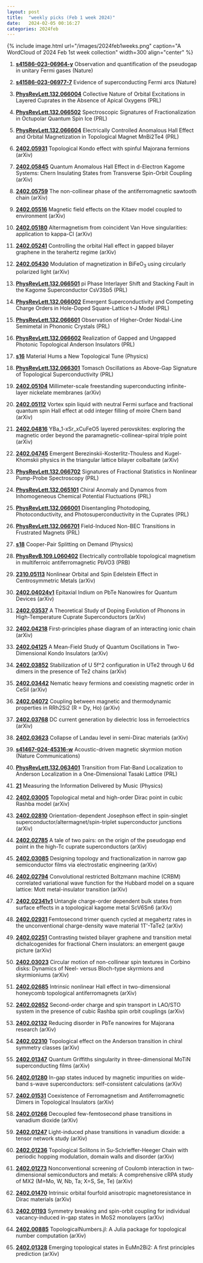 ```yaml
---
layout: post
title:  "weekly picks (Feb 1 week 2024)"
date:   2024-02-05 00:16:27
categories: 2024feb
---
```



{% include image.html url="/images/2024feb1weeks.png" caption="A WordCloud of 2024 Feb 1st week collection" width=300 align="center" %}



1. **[s41586-023-06964-y](https://www.nature.com/articles/s41586-023-06964-y)** Observation and quantification of the pseudogap in unitary Fermi gases (Nature)

1. **[s41586-023-06977-7](https://www.nature.com/articles/s41586-023-06977-7)** Evidence of superconducting Fermi arcs (Nature)



1. **[PhysRevLett.132.066004](https://link.aps.org/doi/10.1103/PhysRevLett.132.066004)** Collective Nature of Orbital Excitations in Layered Cuprates in the Absence of Apical Oxygens (PRL)

1. **[PhysRevLett.132.066502](https://link.aps.org/doi/10.1103/PhysRevLett.132.066502)** Spectroscopic Signatures of Fractionalization in Octupolar Quantum Spin Ice (PRL)

1. **[PhysRevLett.132.066604](https://link.aps.org/doi/10.1103/PhysRevLett.132.066604)** Electrically Controlled Anomalous Hall Effect and Orbital Magnetization in Topological Magnet MnBi2Te4 (PRL)





1. **[2402.05931](http://arxiv.org/abs/2402.05931)** Topological Kondo effect with spinful Majorana fermions (arXiv)

1. **[2402.05845](http://arxiv.org/abs/2402.05845)** Quantum Anomalous Hall Effect in d-Electron Kagome Systems: Chern Insulating States from Transverse Spin-Orbit Coupling (arXiv)

1. **[2402.05759](http://arxiv.org/abs/2402.05759)** The non-collinear phase of the antiferromagnetic sawtooth chain (arXiv)

1. **[2402.05516](http://arxiv.org/abs/2402.05516)** Magnetic field effects on the Kitaev model coupled to environment (arXiv)

1. **[2402.05180](http://arxiv.org/abs/2402.05180)** Altermagnetism from coincident Van Hove singularities: application to kappa-Cl (arXiv)

1. **[2402.05241](http://arxiv.org/abs/2402.05241)** Controlling the orbital Hall effect in gapped bilayer graphene in the terahertz regime (arXiv)

1. **[2402.05430](http://arxiv.org/abs/2402.05430)** Modulation of magnetization in BiFeO$_3$ using circularly polarized light (arXiv)

1. **[PhysRevLett.132.066501](https://link.aps.org/doi/10.1103/PhysRevLett.132.066501)** pi Phase Interlayer Shift and Stacking Fault in the Kagome Superconductor CsV3Sb5 (PRL)

1. **[PhysRevLett.132.066002](https://link.aps.org/doi/10.1103/PhysRevLett.132.066002)** Emergent Superconductivity and Competing Charge Orders in Hole-Doped Square-Lattice t-J Model (PRL)

1. **[PhysRevLett.132.066601](https://link.aps.org/doi/10.1103/PhysRevLett.132.066601)** Observation of Higher-Order Nodal-Line Semimetal in Phononic Crystals (PRL)


1. **[PhysRevLett.132.066602](https://link.aps.org/doi/10.1103/PhysRevLett.132.066602)** Realization of Gapped and Ungapped Photonic Topological Anderson Insulators (PRL)

1. **[s16](https://physics.aps.org/articles/v17/s16)** Material Hums a New Topological Tune (Physics)




1. **[PhysRevLett.132.066301](https://link.aps.org/doi/10.1103/PhysRevLett.132.066301)** Tomasch Oscillations as Above-Gap Signature of Topological Superconductivity (PRL)

1. **[2402.05104](http://arxiv.org/abs/2402.05104)** Millimeter-scale freestanding superconducting infinite-layer nickelate membranes (arXiv)

1. **[2402.05112](http://arxiv.org/abs/2402.05112)** Vortex spin liquid with neutral Fermi surface and fractional quantum spin Hall effect at odd integer filling of moire Chern band (arXiv)

1. **[2402.04816](http://arxiv.org/abs/2402.04816)** YBa_1-xSr_xCuFeO5 layered perovskites: exploring the magnetic order beyond the paramagnetic-collinear-spiral triple point (arXiv)

1. **[2402.04745](http://arxiv.org/abs/2402.04745)** Emergent Berezinskii-Kosterlitz-Thouless and Kugel-Khomskii physics in the triangular lattice bilayer colbaltate (arXiv)



1. **[PhysRevLett.132.066702](https://link.aps.org/doi/10.1103/PhysRevLett.132.066702)** Signatures of Fractional Statistics in Nonlinear Pump-Probe Spectroscopy (PRL)

1. **[PhysRevLett.132.065101](https://link.aps.org/doi/10.1103/PhysRevLett.132.065101)** Chiral Anomaly and Dynamos from Inhomogeneous Chemical Potential Fluctuations (PRL)

1. **[PhysRevLett.132.066001](https://link.aps.org/doi/10.1103/PhysRevLett.132.066001)** Disentangling Photodoping, Photoconductivity, and Photosuperconductivity in the Cuprates (PRL)

1. **[PhysRevLett.132.066701](https://link.aps.org/doi/10.1103/PhysRevLett.132.066701)** Field-Induced Non-BEC Transitions in Frustrated Magnets (PRL)

1. **[s18](https://physics.aps.org/articles/v17/s18)** Cooper-Pair Splitting on Demand (Physics)


1. **[PhysRevB.109.L060402](https://link.aps.org/doi/10.1103/PhysRevB.109.L060402)** Electrically controllable topological magnetism in multiferroic antiferromagnetic PbVO3 (PRB)


1. **[2310.05113](http://arxiv.org/abs/2310.05113)** Nonlinear Orbital and Spin Edelstein Effect in Centrosymmetric Metals (arXiv)


1. **[2402.04024v1](https://arxiv.org/abs/2402.04024v1)** Epitaxial Indium on PbTe Nanowires for Quantum Devices (arXiv)

1. **[2402.03537](http://arxiv.org/abs/2402.03537)** A Theoretical Study of Doping Evolution of Phonons in High-Temperature Cuprate Superconductors (arXiv)

1. **[2402.04218](http://arxiv.org/abs/2402.04218)** First-principles phase diagram of an interacting ionic chain (arXiv)

1. **[2402.04125](http://arxiv.org/abs/2402.04125)** A Mean-Field Study of Quantum Oscillations in Two-Dimensional Kondo Insulators (arXiv)

1. **[2402.03852](http://arxiv.org/abs/2402.03852)** Stabilization of U 5f^2 configuration in UTe2 through U 6d dimers in the presence of Te2 chains (arXiv)

1. **[2402.03442](http://arxiv.org/abs/2402.03442)** Nematic heavy fermions and coexisting magnetic order in CeSiI (arXiv)

1. **[2402.04072](http://arxiv.org/abs/2402.04072)** Coupling between magnetic and thermodynamic properties in RRh2Si2 (R = Dy, Ho) (arXiv)

1. **[2402.03768](http://arxiv.org/abs/2402.03768)** DC current generation by dielectric loss in ferroelectrics (arXiv)

1. **[2402.03623](http://arxiv.org/abs/2402.03623)** Collapse of Landau level in semi-Dirac materials (arXiv)




1. **[s41467-024-45316-w](https://www.nature.com/articles/s41467-024-45316-w)** Acoustic-driven magnetic skyrmion motion (Nature Communications)

1. **[PhysRevLett.132.063401](https://link.aps.org/doi/10.1103/PhysRevLett.132.063401)** Transition from Flat-Band Localization to Anderson Localization in a One-Dimensional Tasaki Lattice (PRL)

1. **[21](https://physics.aps.org/articles/v17/21)** Measuring the Information Delivered by Music (Physics)




1. **[2402.03005](http://arxiv.org/abs/2402.03005)** Topological metal and high-order Dirac point in cubic Rashba model (arXiv)

1. **[2402.02810](http://arxiv.org/abs/2402.02810)** Orientation-dependent Josephson effect in spin-singlet superconductor/altermagnet/spin-triplet superconductor junctions (arXiv)

1. **[2402.02785](http://arxiv.org/abs/2402.02785)** A tale of two pairs: on the origin of the pseudogap end point in the high-Tc cuprate superconductors (arXiv)

1. **[2402.03085](http://arxiv.org/abs/2402.03085)** Designing topology and fractionalization in narrow gap semiconductor films via electrostatic engineering (arXiv)

1. **[2402.02794](http://arxiv.org/abs/2402.02794)** Convolutional restricted Boltzmann machine (CRBM) correlated variational wave function for the Hubbard model on a square lattice: Mott metal-insulator transition (arXiv)

1. **[2402.02341v1](https://arxiv.org/abs/2402.02341v1)** Untangle charge-order dependent bulk states from surface effects in a topological kagome metal ScV6Sn6 (arXiv)

1. **[2402.02931](http://arxiv.org/abs/2402.02931)** Femtosecond trimer quench cycled at megahertz rates in the unconventional charge-density wave material 1T'-TaTe2 (arXiv)

1. **[2402.02251](http://arxiv.org/abs/2402.02251)** Contrasting twisted bilayer graphene and transition metal dichalcogenides for fractional Chern insulators: an emergent gauge picture (arXiv)

1. **[2402.03023](http://arxiv.org/abs/2402.03023)** Circular motion of non-collinear spin textures in Corbino disks: Dynamics of Neel- versus Bloch-type skyrmions and skyrmioniums (arXiv)

1. **[2402.02685](http://arxiv.org/abs/2402.02685)** Intrinsic nonlinear Hall effect in two-dimensional honeycomb topological antiferromagnets (arXiv)

1. **[2402.02652](http://arxiv.org/abs/2402.02652)** Second-order charge and spin transport in LAO/STO system in the presence of cubic Rashba spin orbit couplings (arXiv)

1. **[2402.02132](http://arxiv.org/abs/2402.02132)** Reducing disorder in PbTe nanowires for Majorana research (arXiv)

1. **[2402.02310](http://arxiv.org/abs/2402.02310)** Topological effect on the Anderson transition in chiral symmetry classes (arXiv)




1. **[2402.01347](http://arxiv.org/abs/2402.01347)** Quantum Griffiths singularity in three-dimensional MoTiN superconducting films (arXiv)

1. **[2402.01280](http://arxiv.org/abs/2402.01280)** In-gap states induced by magnetic impurities on wide-band s-wave superconductors: self-consistent calculations (arXiv)

1. **[2402.01531](http://arxiv.org/abs/2402.01531)** Coexistence of Ferromagnetism and Antiferromagnetic Dimers in Topological Insulators (arXiv)

1. **[2402.01266](http://arxiv.org/abs/2402.01266)** Decoupled few-femtosecond phase transitions in vanadium dioxide (arXiv)

1. **[2402.01247](http://arxiv.org/abs/2402.01247)** Light-induced phase transitions in vanadium dioxide: a tensor network study (arXiv)

1. **[2402.01236](http://arxiv.org/abs/2402.01236)** Topological Solitons in Su-Schrieffer-Heeger Chain with periodic hopping modulation, domain walls and disorder (arXiv)

1. **[2402.01273](http://arxiv.org/abs/2402.01273)** Nonconventional screening of Coulomb interaction in two-dimensional semiconductors and metals: A comprehensive cRPA study of MX2 (M=Mo, W, Nb, Ta; X=S, Se, Te) (arXiv)

1. **[2402.01470](http://arxiv.org/abs/2402.01470)** Intrinsic orbital fourfold anisotropic magnetoresistance in Dirac materials (arXiv)

1. **[2402.01193](http://arxiv.org/abs/2402.01193)** Symmetry breaking and spin-orbit coupling for individual vacancy-induced in-gap states in MoS2 monolayers (arXiv)

1. **[2402.00885](http://arxiv.org/abs/2402.00885)** TopologicalNumbers.jl: A Julia package for topological number computation (arXiv)

1. **[2402.01328](http://arxiv.org/abs/2402.01328)** Emerging topological states in EuMn2Bi2: A first principles prediction (arXiv)
